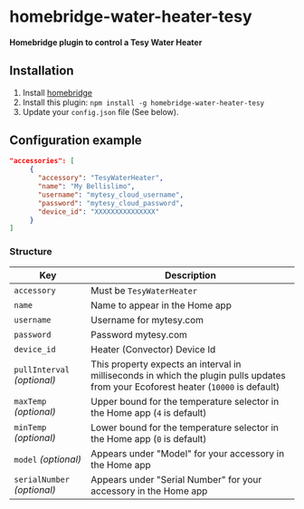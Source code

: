 # homebridge-water-heater-tesy

#### Homebridge plugin to control a Tesy Water Heater

## Installation

1. Install [homebridge](https://github.com/homebridge/homebridge#installation-details)
2. Install this plugin: `npm install -g homebridge-water-heater-tesy`
3. Update your `config.json` file (See below).

## Configuration example

```json
"accessories": [
     {
       "accessory": "TesyWaterHeater",
       "name": "My Bellislimo",
       "username": "mytesy_cloud_username",
       "password": "mytesy_cloud_password",
       "device_id": "XXXXXXXXXXXXXXX"
     }
]
```

### Structure

| Key | Description                                                                                                                         |
| --- |-------------------------------------------------------------------------------------------------------------------------------------|
| `accessory` | Must be `TesyWaterHeater`                                                                                                           |
| `name` | Name to appear in the Home app                                                                                                      |
| `username` | Username for mytesy.com                                                                                                             |
| `password` | Password mytesy.com                                                                                                                 |
| `device_id` | Heater (Convector) Device Id                                                                                                        |
| `pullInterval` _(optional)_ | This property expects an interval in milliseconds in which the plugin pulls updates from your Ecoforest heater (`10000` is default) 
| `maxTemp` _(optional)_ | Upper bound for the temperature selector in the Home app (`4` is default)                                                           |
| `minTemp` _(optional)_ | Lower bound for the temperature selector in the Home app (`0` is default)                                                           |
| `model` _(optional)_ | Appears under "Model" for your accessory in the Home app                                                                            |
| `serialNumber` _(optional)_ | Appears under "Serial Number" for your accessory in the Home app                                                                    |

